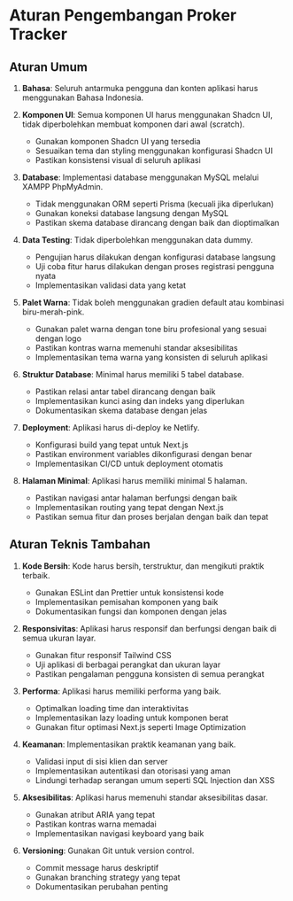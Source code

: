 # Aturan Pengembangan Proker Tracker

## Aturan Umum

1. **Bahasa**: Seluruh antarmuka pengguna dan konten aplikasi harus menggunakan Bahasa Indonesia.

2. **Komponen UI**: Semua komponen UI harus menggunakan Shadcn UI, tidak diperbolehkan membuat komponen dari awal (scratch).
   - Gunakan komponen Shadcn UI yang tersedia
   - Sesuaikan tema dan styling menggunakan konfigurasi Shadcn UI
   - Pastikan konsistensi visual di seluruh aplikasi

3. **Database**: Implementasi database menggunakan MySQL melalui XAMPP PhpMyAdmin.
   - Tidak menggunakan ORM seperti Prisma (kecuali jika diperlukan)
   - Gunakan koneksi database langsung dengan MySQL
   - Pastikan skema database dirancang dengan baik dan dioptimalkan

4. **Data Testing**: Tidak diperbolehkan menggunakan data dummy.
   - Pengujian harus dilakukan dengan konfigurasi database langsung
   - Uji coba fitur harus dilakukan dengan proses registrasi pengguna nyata
   - Implementasikan validasi data yang ketat

5. **Palet Warna**: Tidak boleh menggunakan gradien default atau kombinasi biru-merah-pink.
   - Gunakan palet warna dengan tone biru profesional yang sesuai dengan logo
   - Pastikan kontras warna memenuhi standar aksesibilitas
   - Implementasikan tema warna yang konsisten di seluruh aplikasi

6. **Struktur Database**: Minimal harus memiliki 5 tabel database.
   - Pastikan relasi antar tabel dirancang dengan baik
   - Implementasikan kunci asing dan indeks yang diperlukan
   - Dokumentasikan skema database dengan jelas

7. **Deployment**: Aplikasi harus di-deploy ke Netlify.
   - Konfigurasi build yang tepat untuk Next.js
   - Pastikan environment variables dikonfigurasi dengan benar
   - Implementasikan CI/CD untuk deployment otomatis

8. **Halaman Minimal**: Aplikasi harus memiliki minimal 5 halaman.
   - Pastikan navigasi antar halaman berfungsi dengan baik
   - Implementasikan routing yang tepat dengan Next.js
   - Pastikan semua fitur dan proses berjalan dengan baik dan tepat

## Aturan Teknis Tambahan

1. **Kode Bersih**: Kode harus bersih, terstruktur, dan mengikuti praktik terbaik.
   - Gunakan ESLint dan Prettier untuk konsistensi kode
   - Implementasikan pemisahan komponen yang baik
   - Dokumentasikan fungsi dan komponen dengan jelas

2. **Responsivitas**: Aplikasi harus responsif dan berfungsi dengan baik di semua ukuran layar.
   - Gunakan fitur responsif Tailwind CSS
   - Uji aplikasi di berbagai perangkat dan ukuran layar
   - Pastikan pengalaman pengguna konsisten di semua perangkat

3. **Performa**: Aplikasi harus memiliki performa yang baik.
   - Optimalkan loading time dan interaktivitas
   - Implementasikan lazy loading untuk komponen berat
   - Gunakan fitur optimasi Next.js seperti Image Optimization

4. **Keamanan**: Implementasikan praktik keamanan yang baik.
   - Validasi input di sisi klien dan server
   - Implementasikan autentikasi dan otorisasi yang aman
   - Lindungi terhadap serangan umum seperti SQL Injection dan XSS

5. **Aksesibilitas**: Aplikasi harus memenuhi standar aksesibilitas dasar.
   - Gunakan atribut ARIA yang tepat
   - Pastikan kontras warna memadai
   - Implementasikan navigasi keyboard yang baik

6. **Versioning**: Gunakan Git untuk version control.
   - Commit message harus deskriptif
   - Gunakan branching strategy yang tepat
   - Dokumentasikan perubahan penting

